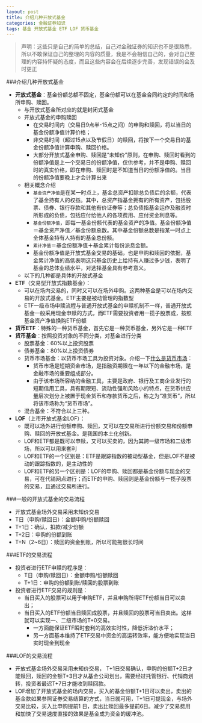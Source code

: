 ```yaml
---
layout: post
title: 介绍几种开放式基金
categories: 金融证券知识
tags: 基金 开放式基金 ETF LOF 货币基金
---
```


>声明：这些只是自己的简单的总结，自己对金融证券的知识也不是很熟悉，所以不敢保证自己的整理的内容的质量，我是不会相信自己的，会对自己整理的内容持怀疑的态度，而且这些内容会在后续逐步完善，发现错误的会及时更正

###介绍几种开放式基金

* **开放式基金**：基金份额总额不固定，基金份额可以在基金合同约定的时间和场所申购、赎回。
    * 与开放式基金所对应的就是封闭式基金
    * 开放式基金的申购赎回
        * 在交易时间内（交易日9点半-15点之间）的申购和赎回，将以当日的基金份额净值计算价格；
        * 非交易时间（超过15点以及节假日）的赎回，将按下一个交易日的基金份额净值计算申购、赎回价格。
        * 大部分开放式基金申购、赎回是“未知价”原则，在申购、赎回时看到的份额净值是上一个交易日的份额净值，仅供参考，并不是申购、赎回时的真实价格，即在申购、赎回时是不知道当日的份额净值的。当日的份额净值要晚上才会计算出来
    * 相关概念介绍
        * `基金资产净值`是在某一时点上，基金总资产扣除总负债后的余额，代表了基金持有人的权益。其中，总资产指基金拥有的所有资产，包括股票、债券、银行存款和其他有价证券等；总负债指基金运作及融资时所形成的负债，包括应付给他人的各项费用、应付资金利息等。
        * `基金份额净值`，即每一基金份额代表的基金资产的净值。基金份额净值＝基金资产净值／基金份额总数。其中基金份额总数是指某一时点上全体基金持有人持有的基金总份额。
        * `累计净值`＝基金份额净值＋基金累计每份派息金额。
        * 基金份额净值是开放式基金交易的基础，也是申购和赎回的依据，基金累计净值的高低表明这只基金历史上给持有人赚过多少钱，表明了基金的总体业绩水平，对选择基金具有参考意义。 
    * 以下的几种都是具体的开放式基金
* **ETF**（交易型开放式指数基金）：
    * 可以在场内交易的，同时又可以在场外申购。这两种基金是可以在场内交易的开放式基金。ETF主要是被动管理的指数型
    * ETF一级市场申赎流程与普通开放式基金的申赎机制不一样，普通开放式基金一般采用现金申赎的方式，而ETF需要投资者用一揽子股票或，按照基金资产净值换购ETF份额
* **货币ETF**：特殊的一种货币基金，首先它是一种货币基金，另外它是一种ETF
* **货币基金**：按照投资对象的不同分类，对基金进行分类
    * 股票基金：60%以上投资股票
    * 债券基金：80%以上投资债券
    * 货币市场基金：以货币市场工具为投资对象。介绍一下[什么是货币市场](http://wiki.mbalib.com/wiki/%E8%B4%A7%E5%B8%81%E5%B8%82%E5%9C%BA)：
        * 货币市场是短期资金市场，是指融资期限在一年以下的金融市场，是金融市场的重要组成部分。
        * 由于该市场所容纳的金融工具，主要是政府、银行及工商企业发行的短期信用工具，具有期限短、流动性强和风险小的特点，在货币供应量层次划分上被置于现金货币和存款货币之后，称之为“准货币”，所以将该市场称为“货币市场”。 
    * 混合基金：不符合以上三种。
* **LOF**（上市开放式基金LOF）：
    * 既可以场外进行份额申购、赎回，又可以在交易所进行份额交易和份额申购、赎回的开放式基金。是我国的本土化创新。
    * LOF和ETF都是既可以申赎，又可以买卖的，因为其跨一级市场和二级市场，所以可以用来套利
    * LOF和ETF的一个区别是：ETF是跟踪指数的被动型基金，但是LOF不是被动的跟踪指数的，是主动性的
    * LOF和ETF的另一个区别是：LOF的申购、赎回都是基金份额与现金的交易，可在代销网点进行；而ETF的申购、赎回则是基金份额与一揽子股票的交易，且通过交易所进行。

###一般的开放式基金的交易流程

* 开放式基金场外交易采用未知价交易
* T日（申购/赎回日）：金额申购/份额赎回
* T+1日：确认，扣款/减少份额
* T+2日：申购的份额到账
* T+N（2~6日）：赎回的资金到账，所以可能拖很长时间

###ETF的交易流程

* 投资者进行ETF申赎的程序是：
    * T日（申购/赎回日）：金额申购/份额赎回
    * T+1日：申购的份额到账/赎回的股票到账
* 投资者进行ETF交易的规则是：
    * 当日买入的股票可以用于申购ETF，并且申购所得ETF份额当日可以卖出；
    * 当日买入的ETF份额当日赎回成股票，并且赎回的股票可当日卖出。这样就可以实现一、二级市场的T+0交易。
        * 一方面能保证ETF瞬时套利的高效实时性，降低折溢价水平；
        * 另一方面基本维持了ETF交易中资金的高运转效率，能方便地实现当日实时现金到现金

###LOF的交易流程

* 开放式基金场外交易采用未知价交易， T+1日交易确认，申购的份额T+2日才能赎回，赎回的金额T+3日才从基金公司划出，需要经过托管银行、代销商划转，投资者最迟T+7日才能收到赎回款。
* LOF增加了开放式基金的场内交易，买入的基金份额T+1日可以卖出，卖出的基金款如果参照证券交易结算的方式，当日就可用，T+1日可提现金，与场外交易比较，买入比申购提前1 日，卖出比赎回最多提前6日。减少了交易费用和加快了交易速度直接的效果是基金成为资金的缓冲池。
